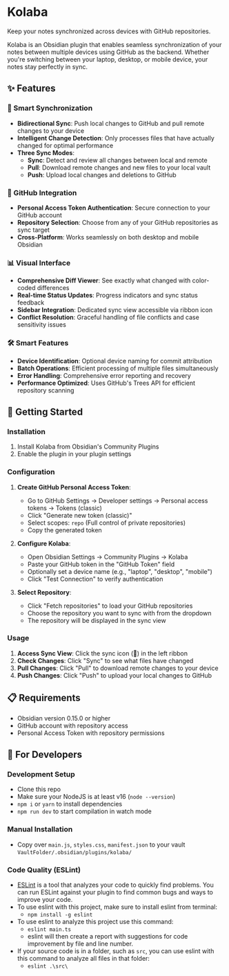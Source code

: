 # Kolaba

Keep your notes synchronized across devices with GitHub repositories.

Kolaba is an Obsidian plugin that enables seamless synchronization of your notes between multiple devices using GitHub as the backend. Whether you're switching between your laptop, desktop, or mobile device, your notes stay perfectly in sync.

## ✨ Features

### 🔄 Smart Synchronization
- **Bidirectional Sync**: Push local changes to GitHub and pull remote changes to your device
- **Intelligent Change Detection**: Only processes files that have actually changed for optimal performance
- **Three Sync Modes**:
  - **Sync**: Detect and review all changes between local and remote
  - **Pull**: Download remote changes and new files to your local vault
  - **Push**: Upload local changes and deletions to GitHub

### 🔐 GitHub Integration
- **Personal Access Token Authentication**: Secure connection to your GitHub account
- **Repository Selection**: Choose from any of your GitHub repositories as sync target
- **Cross-Platform**: Works seamlessly on both desktop and mobile Obsidian

### 📊 Visual Interface
- **Comprehensive Diff Viewer**: See exactly what changed with color-coded differences
- **Real-time Status Updates**: Progress indicators and sync status feedback
- **Sidebar Integration**: Dedicated sync view accessible via ribbon icon
- **Conflict Resolution**: Graceful handling of file conflicts and case sensitivity issues

### 🛠️ Smart Features
- **Device Identification**: Optional device naming for commit attribution
- **Batch Operations**: Efficient processing of multiple files simultaneously
- **Error Handling**: Comprehensive error reporting and recovery
- **Performance Optimized**: Uses GitHub's Trees API for efficient repository scanning

## 🚀 Getting Started

### Installation
1. Install Kolaba from Obsidian's Community Plugins
2. Enable the plugin in your plugin settings

### Configuration
1. **Create GitHub Personal Access Token**:
   - Go to GitHub Settings → Developer settings → Personal access tokens → Tokens (classic)
   - Click "Generate new token (classic)"
   - Select scopes: `repo` (Full control of private repositories)
   - Copy the generated token

2. **Configure Kolaba**:
   - Open Obsidian Settings → Community Plugins → Kolaba
   - Paste your GitHub token in the "GitHub Token" field
   - Optionally set a device name (e.g., "laptop", "desktop", "mobile")
   - Click "Test Connection" to verify authentication

3. **Select Repository**:
   - Click "Fetch repositories" to load your GitHub repositories
   - Choose the repository you want to sync with from the dropdown
   - The repository will be displayed in the sync view

### Usage
1. **Access Sync View**: Click the sync icon (📁) in the left ribbon
2. **Check Changes**: Click "Sync" to see what files have changed
3. **Pull Changes**: Click "Pull" to download remote changes to your device
4. **Push Changes**: Click "Push" to upload your local changes to GitHub

## 📋 Requirements
- Obsidian version 0.15.0 or higher
- GitHub account with repository access
- Personal Access Token with repository permissions

## 🔧 For Developers

### Development Setup
- Clone this repo
- Make sure your NodeJS is at least v16 (`node --version`)
- `npm i` or `yarn` to install dependencies
- `npm run dev` to start compilation in watch mode

### Manual Installation
- Copy over `main.js`, `styles.css`, `manifest.json` to your vault `VaultFolder/.obsidian/plugins/kolaba/`

### Code Quality (ESLint)
- [ESLint](https://eslint.org/) is a tool that analyzes your code to quickly find problems. You can run ESLint against your plugin to find common bugs and ways to improve your code. 
- To use eslint with this project, make sure to install eslint from terminal:
  - `npm install -g eslint`
- To use eslint to analyze this project use this command:
  - `eslint main.ts`
  - eslint will then create a report with suggestions for code improvement by file and line number.
- If your source code is in a folder, such as `src`, you can use eslint with this command to analyze all files in that folder:
  - `eslint .\src\`

